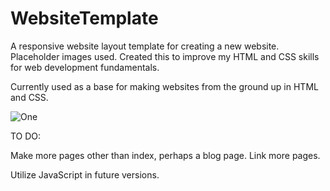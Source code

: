 # WebsiteTemplate
A responsive website layout template for creating a new website. Placeholder images used. Created this to improve my HTML and CSS skills for web development fundamentals.


Currently used as a base for making websites from the ground up in HTML and CSS.

![One](https://raw.githubusercontent.com/amvitkus/website-template/master/11.png)


TO DO:


Make more pages other than index, perhaps a blog page. Link more pages.


Utilize JavaScript in future versions.

